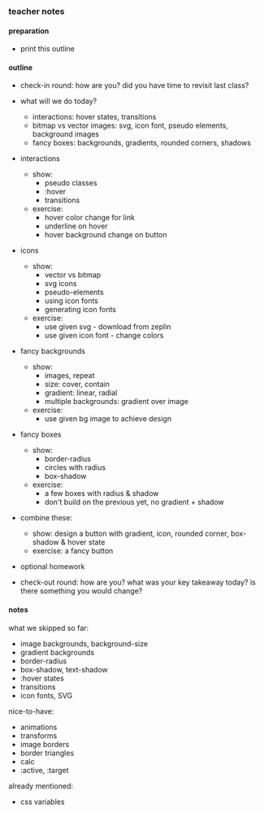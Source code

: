 ### teacher notes

#### preparation

- print this outline

#### outline

- check-in round: how are you? did you have time to revisit last class?
- what will we do today?
  - interactions: hover states, transitions
  - bitmap vs vector images: svg, icon font, pseudo elements, background images
  - fancy boxes: backgrounds, gradients, rounded corners, shadows

- interactions
  - show:
    - pseudo classes
    - :hover
    - transitions
  - exercise:
    - hover color change for link
    - underline on hover
    - hover background change on button

- icons
  - show:
    - vector vs bitmap
    - svg icons
    - pseudo-elements
    - using icon fonts
    - generating icon fonts
  - exercise:
    - use given svg - download from zeplin
    - use given icon font - change colors

- fancy backgrounds
  - show:
    - images, repeat
    - size: cover, contain
    - gradient: linear, radial
    - multiple backgrounds: gradient over image
  - exercise:
    - use given bg image to achieve design

- fancy boxes
  - show:
    - border-radius
    - circles with radius
    - box-shadow
  - exercise:
    - a few boxes with radius & shadow
    - don't build on the previous yet, no gradient + shadow

- combine these:
  - show: design a button with gradient, icon, rounded corner, box-shadow & hover state
  - exercise: a fancy button

- optional homework
- check-out round: how are you? what was your key takeaway today? is there something you would change?

#### notes

what we skipped so far:
- image backgrounds, background-size
- gradient backgrounds
- border-radius
- box-shadow, text-shadow
- :hover states
- transitions
- icon fonts, SVG

nice-to-have:
- animations
- transforms
- image borders
- border triangles
- calc
- :active, :target

already mentioned:
- css variables
